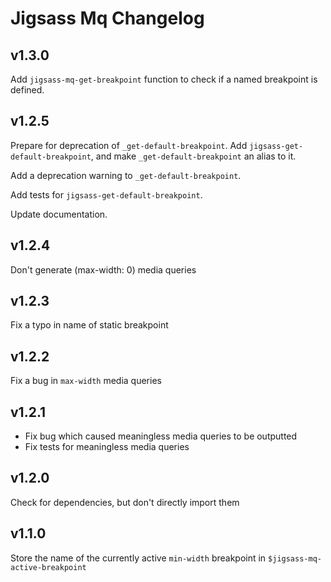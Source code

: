 # Jigsass Mq Changelog

## v1.3.0
Add `jigsass-mq-get-breakpoint` function to check if a named breakpoint is defined.

## v1.2.5
Prepare for deprecation of `_get-default-breakpoint`.
Add `jigsass-get-default-breakpoint`, and make `_get-default-breakpoint` an 
alias to it.

Add a deprecation warning to `_get-default-breakpoint`.

Add tests for `jigsass-get-default-breakpoint`.

Update documentation.

## v1.2.4
Don't generate (max-width: 0) media queries

## v1.2.3
Fix a typo in name of static breakpoint

## v1.2.2
Fix a bug in `max-width` media queries

## v1.2.1
  - Fix bug which caused meaningless media queries to be outputted
  - Fix tests for meaningless media queries

## v1.2.0
Check for dependencies, but don't directly import them

## v1.1.0
Store the name of the currently active `min-width` breakpoint in 
`$jigsass-mq-active-breakpoint`
